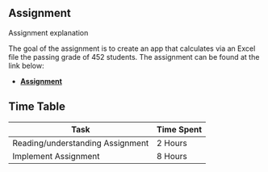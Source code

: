 
## Assignment

Assignment explanation

The goal of the assignment is to create an app that calculates via an Excel file the passing grade of 452 students.
The assignment can be found at the link below: 

- **[Assignment](https://www.google.nl)** 

## Time Table

| Task                              | Time Spent        |
| -------------                     | -------------     |
| Reading/understanding Assignment  | 2 Hours           |
| Implement Assignment              | 8 Hours           |


